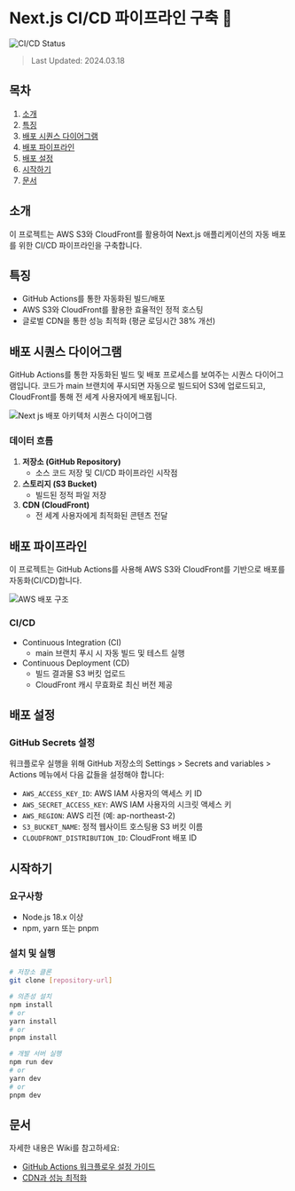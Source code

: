 # Next.js CI/CD 파이프라인 구축 🚩

![CI/CD Status](https://github.com/sssssubin/front_3rd_chapter4-1/actions/workflows/deployment.yml/badge.svg)

> Last Updated: 2024.03.18

## 목차

1. [소개](#소개)
2. [특징](#특징)
3. [배포 시퀀스 다이어그램](#배포-시퀀스-다이어그램)
4. [배포 파이프라인](#배포-파이프라인)
5. [배포 설정](#배포-설정)
6. [시작하기](#시작하기)
7. [문서](#문서)

## 소개

이 프로젝트는 AWS S3와 CloudFront를 활용하여 Next.js 애플리케이션의 자동 배포를 위한 CI/CD 파이프라인을 구축합니다.

## 특징

- GitHub Actions를 통한 자동화된 빌드/배포
- AWS S3와 CloudFront를 활용한 효율적인 정적 호스팅
- 글로벌 CDN을 통한 성능 최적화 (평균 로딩시간 38% 개선)

## 배포 시퀀스 다이어그램

GitHub Actions를 통한 자동화된 빌드 및 배포 프로세스를 보여주는 시퀀스 다이어그램입니다. 코드가 main 브랜치에 푸시되면 자동으로 빌드되어 S3에 업로드되고, CloudFront를 통해 전 세계 사용자에게 배포됩니다.

![Next js 배포 아키텍처 시퀀스 다이어그램](https://github.com/user-attachments/assets/00586fb4-944b-42ec-be54-7bb7ee6779b9)

### 데이터 흐름

1. **저장소 (GitHub Repository)**
   - 소스 코드 저장 및 CI/CD 파이프라인 시작점
2. **스토리지 (S3 Bucket)**
   - 빌드된 정적 파일 저장
3. **CDN (CloudFront)**
   - 전 세계 사용자에게 최적화된 콘텐츠 전달

## 배포 파이프라인

이 프로젝트는 GitHub Actions를 사용해 AWS S3와 CloudFront를 기반으로 배포를 자동화(CI/CD)합니다.

![AWS 배포 구조](https://github.com/user-attachments/assets/9f10c44c-6538-484a-aed9-b6cc4e053ad9)

### CI/CD

- Continuous Integration (CI)
  - main 브랜치 푸시 시 자동 빌드 및 테스트 실행
- Continuous Deployment (CD)
  - 빌드 결과물 S3 버킷 업로드
  - CloudFront 캐시 무효화로 최신 버전 제공

## 배포 설정

### GitHub Secrets 설정

워크플로우 실행을 위해 GitHub 저장소의 Settings > Secrets and variables > Actions 메뉴에서 다음 값들을 설정해야 합니다:

- `AWS_ACCESS_KEY_ID`: AWS IAM 사용자의 액세스 키 ID
- `AWS_SECRET_ACCESS_KEY`: AWS IAM 사용자의 시크릿 액세스 키
- `AWS_REGION`: AWS 리전 (예: ap-northeast-2)
- `S3_BUCKET_NAME`: 정적 웹사이트 호스팅용 S3 버킷 이름
- `CLOUDFRONT_DISTRIBUTION_ID`: CloudFront 배포 ID

## 시작하기

### 요구사항

- Node.js 18.x 이상
- npm, yarn 또는 pnpm

### 설치 및 실행

```bash
# 저장소 클론
git clone [repository-url]

# 의존성 설치
npm install
# or
yarn install
# or
pnpm install

# 개발 서버 실행
npm run dev
# or
yarn dev
# or
pnpm dev
```

## 문서

자세한 내용은 Wiki를 참고하세요:

- [GitHub Actions 워크플로우 설정 가이드](https://github.com/sssssubin/front_3rd_chapter4-1/wiki/workflow-guide.md)
- [CDN과 성능 최적화](https://github.com/sssssubin/front_3rd_chapter4-1/wiki/cdn-performance.md)
